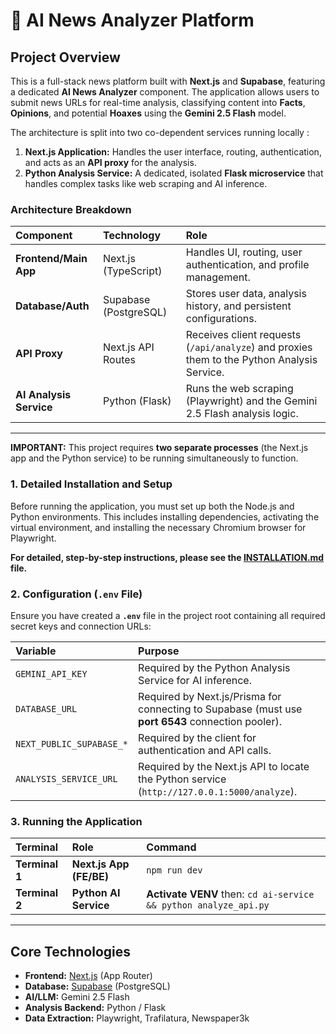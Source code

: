 # 📰 AI News Analyzer Platform

## Project Overview

This is a full-stack news platform built with **Next.js** and **Supabase**, featuring a dedicated **AI News Analyzer** component. The application allows users to submit news URLs for real-time analysis, classifying content into **Facts**, **Opinions**, and potential **Hoaxes** using the **Gemini 2.5 Flash** model.

The architecture is split into two co-dependent services running locally :

1.  **Next.js Application:** Handles the user interface, routing, authentication, and acts as an **API proxy** for the analysis.
2.  **Python Analysis Service:** A dedicated, isolated **Flask microservice** that handles complex tasks like web scraping and AI inference.

### Architecture Breakdown

| Component | Technology | Role |
| :--- | :--- | :--- |
| **Frontend/Main App** | Next.js (TypeScript) | Handles UI, routing, user authentication, and profile management. |
| **Database/Auth** | Supabase (PostgreSQL) | Stores user data, analysis history, and persistent configurations. |
| **API Proxy** | Next.js API Routes | Receives client requests (`/api/analyze`) and proxies them to the Python Analysis Service. |
| **AI Analysis Service** | Python (Flask) | Runs the web scraping (Playwright) and the Gemini 2.5 Flash analysis logic. |

---

**IMPORTANT:** This project requires **two separate processes** (the Next.js app and the Python service) to be running simultaneously to function.

### 1. Detailed Installation and Setup

Before running the application, you must set up both the Node.js and Python environments. This includes installing dependencies, activating the virtual environment, and installing the necessary Chromium browser for Playwright.

**For detailed, step-by-step instructions, please see the [INSTALLATION.md](installation.md) file.**

### 2. Configuration (`.env` File)

Ensure you have created a **`.env`** file in the project root containing all required secret keys and connection URLs:

| Variable | Purpose |
| :--- | :--- |
| `GEMINI_API_KEY` | Required by the Python Analysis Service for AI inference. |
| `DATABASE_URL` | Required by Next.js/Prisma for connecting to Supabase (must use **port 6543** connection pooler). |
| `NEXT_PUBLIC_SUPABASE_*` | Required by the client for authentication and API calls. |
| `ANALYSIS_SERVICE_URL` | Required by the Next.js API to locate the Python service (`http://127.0.0.1:5000/analyze`). |

### 3. Running the Application

| Terminal | Role | Command |
| :--- | :--- | :--- |
| **Terminal 1** | **Next.js App (FE/BE)** | `npm run dev` |
| **Terminal 2** | **Python AI Service** | **Activate VENV** then: `cd ai-service && python analyze_api.py` |

---

## Core Technologies

* **Frontend:** [Next.js](https://nextjs.org/) (App Router)
* **Database:** [Supabase](https://supabase.com/) (PostgreSQL)
* **AI/LLM:** Gemini 2.5 Flash
* **Analysis Backend:** Python / Flask
* **Data Extraction:** Playwright, Trafilatura, Newspaper3k
